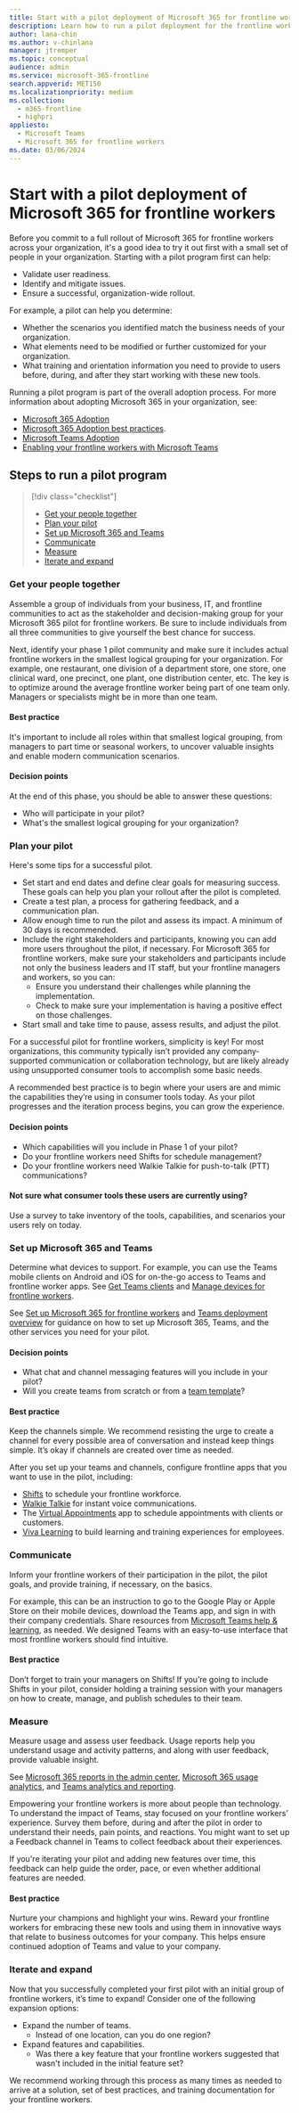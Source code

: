 ```yaml
---
title: Start with a pilot deployment of Microsoft 365 for frontline workers
description: Learn how to run a pilot deployment for the frontline workers in your organization. 
author: lana-chin
ms.author: v-chinlana
manager: jtremper
ms.topic: conceptual
audience: admin
ms.service: microsoft-365-frontline
search.appverid: MET150
ms.localizationpriority: medium
ms.collection: 
  - m365-frontline
  - highpri
appliesto: 
  - Microsoft Teams
  - Microsoft 365 for frontline workers
ms.date: 03/06/2024
---
```


# Start with a pilot deployment of Microsoft 365 for frontline workers

Before you commit to a full rollout of Microsoft 365 for frontline workers across your organization, it's a good idea to try it out first with a small set of people in your organization. Starting with a pilot program first can help:

- Validate user readiness.
- Identify and mitigate issues.
- Ensure a successful, organization-wide rollout.

For example, a pilot can help you determine:

- Whether the scenarios you identified match the business needs of your organization.
- What elements need to be modified or further customized for your organization.
- What training and orientation information you need to provide to users before, during, and after they start working with these new tools.

Running a pilot program is part of the overall adoption process. For more information about adopting Microsoft 365 in your organization, see:

- [Microsoft 365 Adoption](https://adoption.microsoft.com/microsoft-365/)
- [Microsoft 365 Adoption best practices](https://adoption.microsoft.com/files/assets/M365AdoptionGuide.pdf).
- [Microsoft Teams Adoption](https://adoption.microsoft.com/microsoft-teams/)
- [Enabling your frontline workers with Microsoft Teams](https://adoption.microsoft.com/microsoft-teams/frontline-workers/)

## Steps to run a pilot program

> [!div class="checklist"]
>
> * [Get your people together](#plan-your-pilot)
> * [Plan your pilot](#plan-your-pilot)
> * [Set up Microsoft 365 and Teams](#set-up-microsoft-365-and-teams)
> * [Communicate](#communicate)
> * [Measure](#measure)
> * [Iterate and expand](#iterate-and-expand)

### Get your people together

Assemble a group of individuals from your business, IT, and frontline communities to act as the stakeholder and decision-making group for your Microsoft 365 pilot for frontline workers. Be sure to include individuals from all three communities to give yourself the best chance for success.

Next, identify your phase 1 pilot community and make sure it includes actual frontline workers in the smallest logical grouping for your organization. For example, one restaurant, one division of a department store, one store, one clinical ward, one precinct, one plant, one distribution center, etc. The key is to optimize around the average frontline worker being part of one team only. Managers or specialists might be in more than one team.

#### Best practice

It's important to include all roles within that smallest logical grouping, from managers to part time or seasonal workers, to uncover valuable insights and enable modern communication scenarios.

#### Decision points

At the end of this phase, you should be able to answer these questions:

- Who will participate in your pilot?
- What's the smallest logical grouping for your organization?

### Plan your pilot

Here's some tips for a successful pilot.

- Set start and end dates and define clear goals for measuring success. These goals can help you plan your rollout after the pilot is completed.
- Create a test plan, a process for gathering feedback, and a communication plan.
- Allow enough time to run the pilot and assess its impact. A minimum of 30 days is recommended.
- Include the right stakeholders and participants, knowing you can add more users throughout the pilot, if necessary. For Microsoft 365 for frontline workers, make sure your stakeholders and participants include not only the business leaders and IT staff, but your frontline managers and workers, so you can:
    - Ensure you understand their challenges while planning the implementation.
    - Check to make sure your implementation is having a positive effect on those challenges.
- Start small and take time to pause, assess results, and adjust the pilot.

For a successful pilot for frontline workers, simplicity is key! For most organizations, this community typically isn’t provided any company-supported communication or collaboration technology, but are likely already using unsupported consumer tools to accomplish some basic needs.

A recommended best practice is to begin where your users are and mimic the capabilities they’re using in consumer tools today. As your pilot progresses and the iteration process begins, you can grow the experience.

#### Decision points

- Which capabilities will you include in Phase 1 of your pilot?
- Do your frontline workers need Shifts for schedule management?
- Do your frontline workers need Walkie Talkie for push-to-talk (PTT) communications?

#### Not sure what consumer tools these users are currently using?

Use a survey to take inventory of the tools, capabilities, and scenarios your users rely on today.

### Set up Microsoft 365 and Teams

Determine what devices to support. For example, you can use the Teams mobile clients on Android and iOS for on-the-go access to Teams and frontline worker apps. See [Get Teams clients](/microsoftteams/get-clients) and [Manage devices for frontline workers](flw-devices.md).

See [Set up Microsoft 365 for frontline workers](flw-setup-microsoft-365.md) and [Teams deployment overview](/microsoftteams/deploy-overview) for guidance on how to set up Microsoft 365, Teams, and the other services you need for your pilot.

#### Decision points

- What chat and channel messaging features will you include in your pilot?
- Will you create teams from scratch or from a [team template](/microsoftteams/get-started-with-teams-templates-in-the-admin-console)?

#### Best practice

Keep the channels simple. We recommend resisting the urge to create a channel for every possible area of conversation and instead keep things simple. It’s okay if channels are created over time as needed.

After you set up your teams and channels, configure frontline apps that you want to use in the pilot, including:

- [Shifts](shifts-for-teams-landing-page.md) to schedule your frontline workforce.
- [Walkie Talkie](/microsoftteams/manage-virtual-appointments-app?bc=/microsoft-365/frontline/breadcrumb/toc.json&toc=/microsoft-365/frontline/toc.json) for instant voice communications.
- The [Virtual Appointments](/microsoftteams/walkie-talkie?bc=/microsoft-365/frontline/breadcrumb/toc.json&toc=/microsoft-365/frontline/toc.json) app to schedule appointments with clients or customers.
- [Viva Learning](/sharepoint/build-learning-and-training-experiences-for-employees) to build learning and training experiences for employees.

### Communicate

Inform your frontline workers of their participation in the pilot, the pilot goals, and provide training, if necessary, on the basics.

For example, this can be an instruction to go to the Google Play or Apple Store on their mobile devices, download the Teams app, and sign in with their company credentials. Share resources from [Microsoft Teams help & learning](https://support.microsoft.com/teams), as needed. We designed Teams with an easy-to-use interface that most frontline workers should find intuitive.

#### Best practice

Don’t forget to train your managers on Shifts! If you’re going to include Shifts in your pilot, consider holding a training session with your managers on how to create, manage, and publish schedules to their team.

### Measure

Measure usage and assess user feedback. Usage reports help you understand usage and activity patterns, and along with user feedback, provide valuable insight.

See [Microsoft 365 reports in the admin center](/microsoft-365/admin/activity-reports/activity-reports), [Microsoft 365 usage analytics](/microsoft-365/admin/usage-analytics/usage-analytics), and [Teams analytics and reporting](/microsoftteams/teams-analytics-and-reports/teams-reporting-reference).

Empowering your frontline workers is more about people than technology. To understand the impact of Teams, stay focused on your frontline workers’ experience. Survey them before, during and after the pilot in order to understand their needs, pain points, and reactions. You might want to set up a Feedback channel in Teams to collect feedback about their experiences.

If you're iterating your pilot and adding new features over time, this feedback can help guide the order, pace, or even whether additional features are needed.

#### Best practice

Nurture your champions and highlight your wins. Reward your frontline workers for embracing these new tools and using them in innovative ways that relate to business outcomes for your company. This helps ensure continued adoption of Teams and value to your company.

### Iterate and expand

Now that you successfully completed your first pilot with an initial group of frontline workers, it’s time to expand! Consider one of the following expansion options:

- Expand the number of teams.
  - Instead of one location, can you do one region?
- Expand features and capabilities.
  - Was there a key feature that your frontline workers suggested that wasn't included in the initial feature set?

We recommend working through this process as many times as needed to arrive at a solution, set of best practices, and training documentation for your frontline workers.
